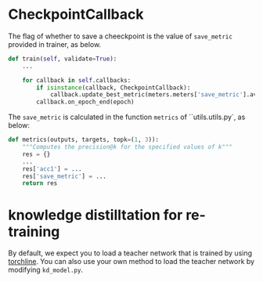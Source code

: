 
# CheckpointCallback

The flag of whether to save a cheeckpoint is the value of `save_metric` provided in trainer, as below.

```python
def train(self, validate=True):
    ...

    for callback in self.callbacks:
        if isinstance(callback, CheckpointCallback):
            callback.update_best_metric(meters.meters['save_metric'].avg)
        callback.on_epoch_end(epoch)
```

The `save_metric` is calculated in the function `metrics` of ``utils.utils.py`, as below:

```python
def metrics(outputs, targets, topk=(1, 3)):
    """Computes the precision@k for the specified values of k"""
    res = {}
    ...
    res['acc1'] = ...
    res['save_metric'] = ...
    return res
```


# knowledge distilltation for re-training

By default, we expect you to load a teacher network that is trained by using [torchline](https://github.com/marsggbo/torchline). You can also use your own method to load the teacher network by modifying `kd_model.py`.

